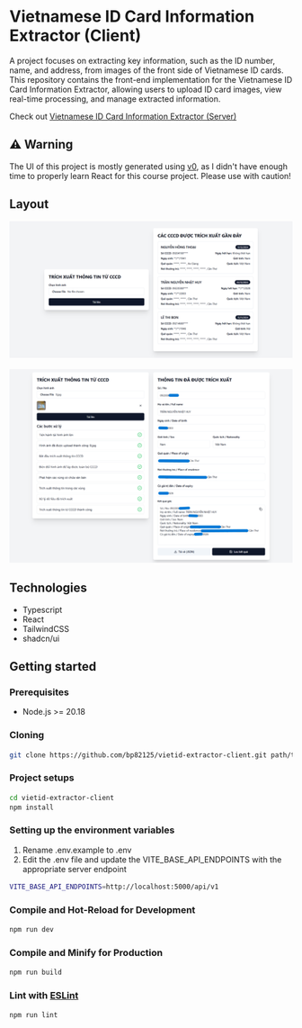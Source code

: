 # Vietnamese ID Card Information Extractor (Client)

A project focuses on extracting key information, such as the ID number, name, and address, from images of the front side of Vietnamese ID cards. This repository contains the front-end implementation for the Vietnamese ID Card Information Extractor, allowing users to upload ID card images, view real-time processing, and manage extracted information.

Check out [Vietnamese ID Card Information Extractor (Server)](https://github.com/bp82125/vietid-extractor-server)

## ⚠️ Warning

The UI of this project is mostly generated using [v0](https://v0.dev/), as I didn't have enough time to properly learn React for this course project. Please use with caution!

## Layout

<p align="center">
    <img src="./example/1.png" alt="Example Homepage"><br><br>
    <img src="./example/2.png" alt="Example Result">
</p>

## Technologies

- Typescript
- React
- TailwindCSS
- shadcn/ui

## Getting started

### Prerequisites

- Node.js >= 20.18

### Cloning

```bash
git clone https://github.com/bp82125/vietid-extractor-client.git path/to/your/directory
```

### Project setups

```bash
cd vietid-extractor-client
npm install
```

### Setting up the environment variables

1. Rename .env.example to .env
2. Edit the .env file and update the VITE_BASE_API_ENDPOINTS with the appropriate server endpoint
```bash
VITE_BASE_API_ENDPOINTS=http://localhost:5000/api/v1
```

### Compile and Hot-Reload for Development

```bash
npm run dev
```

### Compile and Minify for Production

```sh
npm run build
```

### Lint with [ESLint](https://eslint.org/)

```sh
npm run lint
```
